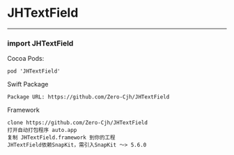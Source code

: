 # JHTextField

---
### import JHTextField

Cocoa Pods:

```
pod 'JHTextField'
```

Swift Package

```
Package URL: https://github.com/Zero-Cjh/JHTextField
```

Framework

```
clone https://github.com/Zero-Cjh/JHTextField
打开自动打包程序 auto.app
复制 JHTextField.framework 到你的工程
JHTextField依赖SnapKit，需引入SnapKit ～> 5.6.0
```
